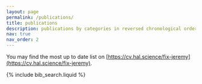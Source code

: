 ```yaml
---
layout: page
permalink: /publications/
title: publications
description: publications by categories in reversed chronological order. generated by jekyll-scholar.
nav: true
nav_order: 2
---
```


<!-- _pages/publications.md -->

You may find the most up to date
list on [https://cv.hal.science/fix-jeremy](https://cv.hal.science/fix-jeremy).

<!-- **WARNING** Some publications below are not my work -->

<!-- Bibsearch Feature -->

{% include bib_search.liquid %}

<div class="publications">

<!-- To be fixed, some publications there are not my work. They appear here because I -->
<!-- cite them in the posts ... and included in the master bib file. I need to find -->
<!-- how to split the bib -->
<!-- {% bibliography %} -->

</div>
